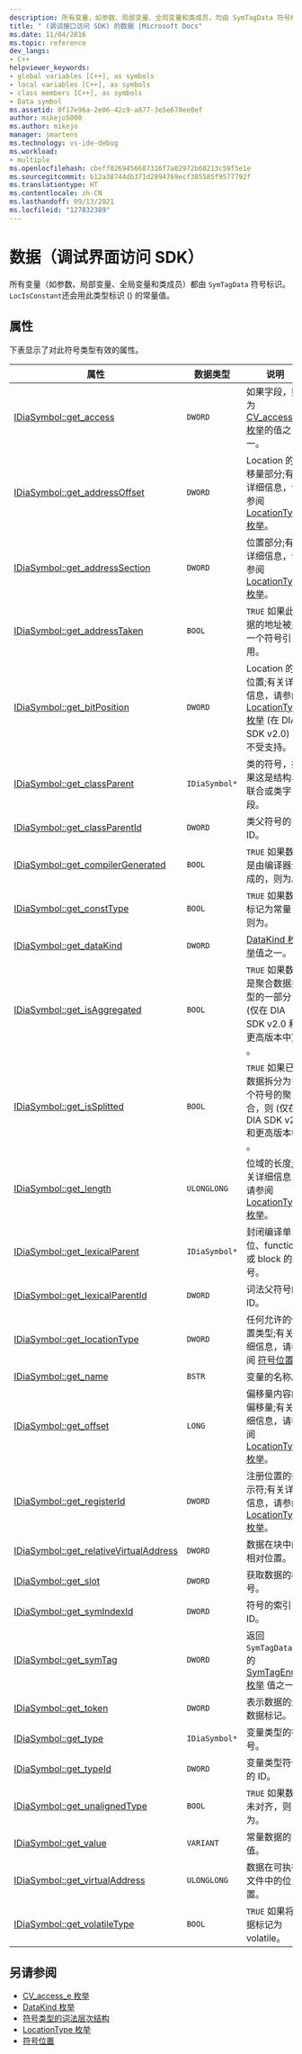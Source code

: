 ```yaml
---
description: 所有变量，如参数、局部变量、全局变量和类成员，均由 SymTagData 符号标识。
title: " (调试接口访问 SDK) 的数据 |Microsoft Docs"
ms.date: 11/04/2016
ms.topic: reference
dev_langs:
- C++
helpviewer_keywords:
- global variables [C++], as symbols
- local variables [C++], as symbols
- class members [C++], as symbols
- Data symbol
ms.assetid: 0f17e96a-2e06-42c9-a877-3e5e670ee0ef
author: mikejo5000
ms.author: mikejo
manager: jmartens
ms.technology: vs-ide-debug
ms.workload:
- multiple
ms.openlocfilehash: cbeff0269456687316f7a02972b68213c59f5e1e
ms.sourcegitcommit: b12a38744db371d2894769ecf305585f9577792f
ms.translationtype: HT
ms.contentlocale: zh-CN
ms.lasthandoff: 09/13/2021
ms.locfileid: "127832389"
---
```

# <a name="data-debug-interface-access-sdk"></a>数据（调试界面访问 SDK）
所有变量（如参数、局部变量、全局变量和类成员）都由 `SymTagData` 符号标识。 `LocIsConstant`还会用此类型标识 () 的常量值。

## <a name="properties"></a>属性
 下表显示了对此符号类型有效的属性。

|属性|数据类型|说明|
|--------------|---------------|-----------------|
|[IDiaSymbol::get_access](../../debugger/debug-interface-access/idiasymbol-get-access.md)|`DWORD`|如果字段，则为 [CV_access_e 枚举](../../debugger/debug-interface-access/cv-access-e.md)的值之一。|
|[IDiaSymbol::get_addressOffset](../../debugger/debug-interface-access/idiasymbol-get-addressoffset.md)|`DWORD`|Location 的偏移量部分;有关详细信息，请参阅 [LocationType 枚举](../../debugger/debug-interface-access/locationtype.md)。|
|[IDiaSymbol::get_addressSection](../../debugger/debug-interface-access/idiasymbol-get-addresssection.md)|`DWORD`|位置部分;有关详细信息，请参阅 [LocationType 枚举](../../debugger/debug-interface-access/locationtype.md)。|
|[IDiaSymbol::get_addressTaken](../../debugger/debug-interface-access/idiasymbol-get-addresstaken.md)|`BOOL`|`TRUE` 如果此数据的地址被另一个符号引用。|
|[IDiaSymbol::get_bitPosition](../../debugger/debug-interface-access/idiasymbol-get-bitposition.md)|`DWORD`|Location 的位位置;有关详细信息，请参阅 [LocationType 枚举](../../debugger/debug-interface-access/locationtype.md) (在 DIA SDK v2.0) 中不受支持。|
|[IDiaSymbol::get_classParent](../../debugger/debug-interface-access/idiasymbol-get-classparent.md)|`IDiaSymbol*`|类的符号，如果这是结构、联合或类字段。|
|[IDiaSymbol::get_classParentId](../../debugger/debug-interface-access/idiasymbol-get-classparentid.md)|`DWORD`|类父符号的 ID。|
|[IDiaSymbol::get_compilerGenerated](../../debugger/debug-interface-access/idiasymbol-get-compilergenerated.md)|`BOOL`|`TRUE` 如果数据是由编译器生成的，则为。|
|[IDiaSymbol::get_constType](../../debugger/debug-interface-access/idiasymbol-get-consttype.md)|`BOOL`|`TRUE` 如果数据标记为常量，则为。|
|[IDiaSymbol::get_dataKind](../../debugger/debug-interface-access/idiasymbol-get-datakind.md)|`DWORD`|[DataKind 枚举](../../debugger/debug-interface-access/datakind.md)值之一。|
|[IDiaSymbol::get_isAggregated](../../debugger/debug-interface-access/idiasymbol-get-isaggregated.md)|`BOOL`|`TRUE` 如果数据是聚合数据类型的一部分 (仅在 DIA SDK v2.0 和更高版本中) 。|
|[IDiaSymbol::get_isSplitted](../../debugger/debug-interface-access/idiasymbol-get-issplitted.md)|`BOOL`|`TRUE` 如果已将数据拆分为多个符号的聚合，则 (仅在 DIA SDK v2.0 和更高版本中) 。|
|[IDiaSymbol::get_length](../../debugger/debug-interface-access/idiasymbol-get-length.md)|`ULONGLONG`|位域的长度;有关详细信息，请参阅 [LocationType 枚举](../../debugger/debug-interface-access/locationtype.md)。|
|[IDiaSymbol::get_lexicalParent](../../debugger/debug-interface-access/idiasymbol-get-lexicalparent.md)|`IDiaSymbol*`|封闭编译单位、function 或 block 的符号。|
|[IDiaSymbol::get_lexicalParentId](../../debugger/debug-interface-access/idiasymbol-get-lexicalparentid.md)|`DWORD`|词法父符号的 ID。|
|[IDiaSymbol::get_locationType](../../debugger/debug-interface-access/idiasymbol-get-locationtype.md)|`DWORD`|任何允许的位置类型;有关详细信息，请参阅 [符号位置](../../debugger/debug-interface-access/symbol-locations.md)|
|[IDiaSymbol::get_name](../../debugger/debug-interface-access/idiasymbol-get-name.md)|`BSTR`|变量的名称。|
|[IDiaSymbol::get_offset](../../debugger/debug-interface-access/idiasymbol-get-offset.md)|`LONG`|偏移量内容的偏移量;有关详细信息，请参阅 [LocationType 枚举](../../debugger/debug-interface-access/locationtype.md)。|
|[IDiaSymbol::get_registerId](../../debugger/debug-interface-access/idiasymbol-get-registerid.md)|`DWORD`|注册位置的指示符;有关详细信息，请参阅 [LocationType 枚举](../../debugger/debug-interface-access/locationtype.md)。|
|[IDiaSymbol::get_relativeVirtualAddress](../../debugger/debug-interface-access/idiasymbol-get-relativevirtualaddress.md)|`DWORD`|数据在块中的相对位置。|
|[IDiaSymbol::get_slot](../../debugger/debug-interface-access/idiasymbol-get-slot.md)|`DWORD`|获取数据的槽号。|
|[IDiaSymbol::get_symIndexId](../../debugger/debug-interface-access/idiasymbol-get-symindexid.md)|`DWORD`|符号的索引 ID。|
|[IDiaSymbol::get_symTag](../../debugger/debug-interface-access/idiasymbol-get-symtag.md)|`DWORD`|返回 `SymTagData` () 的 [SymTagEnum 枚举](../../debugger/debug-interface-access/symtagenum.md) 值之一。|
|[IDiaSymbol::get_token](../../debugger/debug-interface-access/idiasymbol-get-token.md)|`DWORD`|表示数据的元数据标记。|
|[IDiaSymbol::get_type](../../debugger/debug-interface-access/idiasymbol-get-type.md)|`IDiaSymbol*`|变量类型的符号。|
|[IDiaSymbol::get_typeId](../../debugger/debug-interface-access/idiasymbol-get-typeid.md)|`DWORD`|变量类型符号的 ID。|
|[IDiaSymbol::get_unalignedType](../../debugger/debug-interface-access/idiasymbol-get-unalignedtype.md)|`BOOL`|`TRUE` 如果数据未对齐，则为。|
|[IDiaSymbol::get_value](../../debugger/debug-interface-access/idiasymbol-get-value.md)|`VARIANT`|常量数据的值。|
|[IDiaSymbol::get_virtualAddress](../../debugger/debug-interface-access/idiasymbol-get-virtualaddress.md)|`ULONGLONG`|数据在可执行文件中的位置。|
|[IDiaSymbol::get_volatileType](../../debugger/debug-interface-access/idiasymbol-get-volatiletype.md)|`BOOL`|`TRUE` 如果将数据标记为 volatile。|

## <a name="see-also"></a>另请参阅
- [CV_access_e 枚举](../../debugger/debug-interface-access/cv-access-e.md)
- [DataKind 枚举](../../debugger/debug-interface-access/datakind.md)
- [符号类型的词法层次结构](../../debugger/debug-interface-access/lexical-hierarchy-of-symbol-types.md)
- [LocationType 枚举](../../debugger/debug-interface-access/locationtype.md)
- [符号位置](../../debugger/debug-interface-access/symbol-locations.md)
